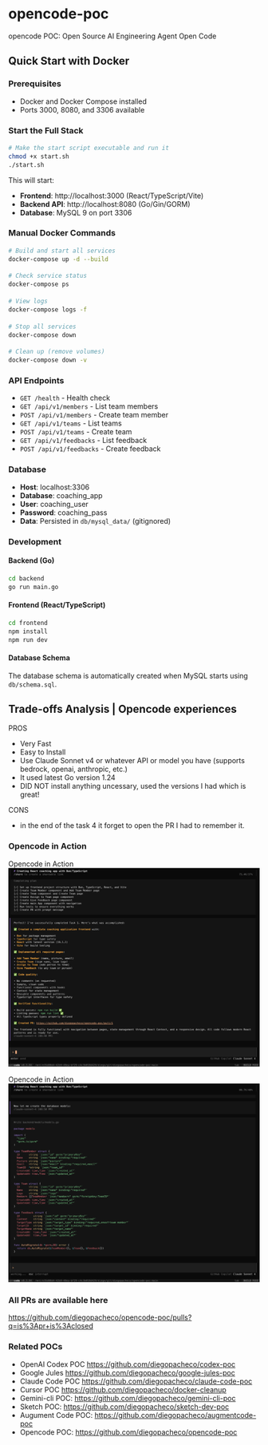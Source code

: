 # opencode-poc

opencode POC: Open Source AI Engineering Agent Open Code

## Quick Start with Docker

### Prerequisites
- Docker and Docker Compose installed
- Ports 3000, 8080, and 3306 available

### Start the Full Stack
```bash
# Make the start script executable and run it
chmod +x start.sh
./start.sh
```

This will start:
- **Frontend**: http://localhost:3000 (React/TypeScript/Vite)
- **Backend API**: http://localhost:8080 (Go/Gin/GORM)
- **Database**: MySQL 9 on port 3306

### Manual Docker Commands
```bash
# Build and start all services
docker-compose up -d --build

# Check service status
docker-compose ps

# View logs
docker-compose logs -f

# Stop all services
docker-compose down

# Clean up (remove volumes)
docker-compose down -v
```

### API Endpoints
- `GET /health` - Health check
- `GET /api/v1/members` - List team members
- `POST /api/v1/members` - Create team member
- `GET /api/v1/teams` - List teams
- `POST /api/v1/teams` - Create team
- `GET /api/v1/feedbacks` - List feedback
- `POST /api/v1/feedbacks` - Create feedback

### Database
- **Host**: localhost:3306
- **Database**: coaching_app
- **User**: coaching_user
- **Password**: coaching_pass
- **Data**: Persisted in `db/mysql_data/` (gitignored)

### Development

#### Backend (Go)
```bash
cd backend
go run main.go
```

#### Frontend (React/TypeScript)
```bash
cd frontend
npm install
npm run dev
```

#### Database Schema
The database schema is automatically created when MySQL starts using `db/schema.sql`.

## Trade-offs Analysis | Opencode experiences

PROS
 * Very Fast
 * Easy to Install
 * Use Claude Sonnet v4 or whatever API or model you have (supports bedrock, openai, anthropic, etc.)
 * It used latest Go version 1.24
 * DID NOT install anything uncessary, used the versions I had which is great!

CONS
 * in the end of the task 4 it forget to open the PR I had to remember it.

### Opencode in Action

Opencode in Action <br/>
<img src="results/opencode-in-action-1.png" width="600" /><br/>

Opencode in Action <br/> 
<img src="results/opencode-in-action-2.png" width="600" /><br/>

### All PRs are available here

https://github.com/diegopacheco/opencode-poc/pulls?q=is%3Apr+is%3Aclosed

### Related POCs

* OpenAI Codex POC https://github.com/diegopacheco/codex-poc
* Google Jules https://github.com/diegopacheco/google-jules-poc
* Claude Code POC https://github.com/diegopacheco/claude-code-poc
* Cursor POC https://github.com/diegopacheco/docker-cleanup
* Gemini-cli POC: https://github.com/diegopacheco/gemini-cli-poc
* Sketch POC: https://github.com/diegopacheco/sketch-dev-poc
* Augument Code POC: https://github.com/diegopacheco/augmentcode-poc
* Opencode POC: https://github.com/diegopacheco/opencode-poc
